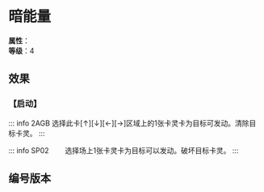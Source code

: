 
<script setup>
let list = [
    { number: "SP02-021", url: "/packs/SP02" },
    { number: "2AGB-030", url: "/packs/2AGB" }
]
</script>

# 暗能量

**属性**：<CardAttribute text="暗"/><br>
**等级**：4

## 效果

### 【启动】

::: info 2AGB
选择此卡[↑][↓][←][→]区域上的1张卡灵卡为目标可发动。清除目标卡灵。
:::

::: info SP02
&emsp;&emsp;选择场上1张卡灵卡为目标可以发动。破坏目标卡灵。
:::

## 编号版本

<CardNumberBox :list="list"/>
